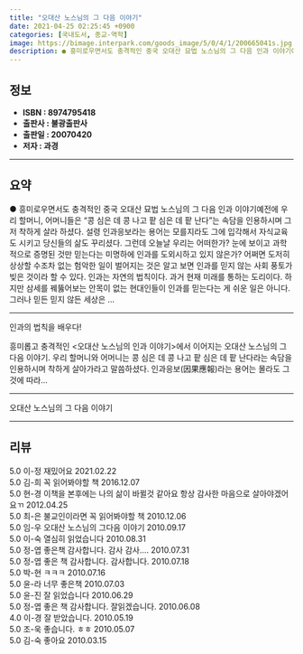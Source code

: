 ```yaml
---
title: "오대산 노스님의 그 다음 이야기"
date: 2021-04-25 02:25:45 +0900
categories: [국내도서, 종교-역학]
image: https://bimage.interpark.com/goods_image/5/0/4/1/200665041s.jpg
description: ● 흥미로우면서도 충격적인 중국 오대산 묘법 노스님의 그 다음 인과 이야기예전에 우리 할머니, 어머니들은 “콩 심은 데 콩 나고 팥 심은 데 팥 난다”는 속담을 인용하시며 그저 착하게 살라 하셨다. 설령 인과응보라는 용어는 모를지라도 그에 입각해서 자식교육도 시키고 당신들의 삶도 꾸리
---
```


## **정보**

- **ISBN : 8974795418**
- **출판사 : 불광출판사**
- **출판일 : 20070420**
- **저자 : 과경**

------



## **요약**

●  흥미로우면서도 충격적인 중국 오대산 묘법 노스님의 그 다음 인과 이야기예전에 우리 할머니, 어머니들은 “콩 심은 데 콩 나고 팥 심은 데 팥 난다”는 속담을 인용하시며 그저 착하게 살라 하셨다. 설령 인과응보라는 용어는 모를지라도 그에 입각해서 자식교육도 시키고 당신들의 삶도 꾸리셨다. 그런데 오늘날 우리는 어떠한가? 눈에 보이고 과학적으로 증명된 것만 믿는다는 미명하에 인과를 도외시하고 있지 않은가? 어쩌면 도저히 상상할 수조차 없는 험악한 일이 벌어지는 것은 알고 보면 인과를 믿지 않는 사회 풍토가 빚은 것이라 할 수 있다.  인과는 자연의 법칙이다. 과거 현재 미래를 통하는 도리이다. 하지만 삼세를 꿰뚫어보는 안목이 없는 현대인들이 인과를 믿는다는 게 쉬운 일은 아니다. 그러나 믿든 믿지 않든 세상은 ...

------

인과의 법칙을 배우다!

흥미롭고 충격적인 &lt;오대산 노스님의 인과 이야기&gt;에서 이어지는 오대산 노스님의 그 다음 이야기. 우리 할머니와 어머니는 콩 심은 데 콩 나고 팥 심은 데 팥 난다라는 속담을 인용하시며 착하게 살아가라고 말씀하셨다. 인과응보(因果應報)라는 용어는 몰라도 그것에 따라... 

------


오대산 노스님의 그 다음 이야기 

------


## **리뷰** 

5.0 이-정 재밌어요 2021.02.22 <br/>5.0 김-희 꼭 읽어봐야할 책 2016.12.07 <br/>5.0 현-경 이책을 본후에는 나의 삶이 바뀔것 같아요 항상 감사한 마음으로 살아야겠어요ㄲ 2012.04.25 <br/>5.0 최-은 불교인이라면 꼭 읽어봐야할 책 2010.12.06 <br/>5.0 임-우 오대산 노스님의 그다음 이야기 2010.09.17 <br/>5.0 이-숙 열심히 읽었습니다 2010.08.31 <br/>5.0 정-엽 좋은책 감사합니다. 감사 감사.... 2010.07.31 <br/>5.0 정-엽 좋은 책 감사합니다. 감사합니다. 2010.07.18 <br/>5.0 박-현 ㅋㅋㅋ 2010.07.16 <br/>5.0 윤-라 너무 좋은책 2010.07.03 <br/>5.0 윤-진 잘 읽었습니다 2010.06.29 <br/>5.0 정-엽 좋은 책 감사합니다. 잘읽겠습니다. 2010.06.08 <br/>4.0 이-경 잘 받았습니다. 2010.05.19 <br/>5.0 조-욱 좋습니다. ㅎㅎ 2010.05.07 <br/>5.0 김-숙 좋아요 2010.03.15 <br/>